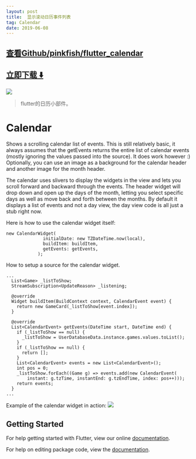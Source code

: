 ```yaml
---
layout: post
title:  显示滚动日历事件列表
tag: Calendar
date: 2019-06-08
---
```


 

## [查看Github/pinkfish/flutter_calendar](http://github.com/pinkfish/flutter_calendar)
## [立即下载 ️⬇️ ](https://codeload.github.com/pinkfish/flutter_calendar/zip/master) 


 
![](https://flutterawesome.com/content/images/2018/09/flutter_calendar.jpg)
 
>
> flutter的日历小部件。
>

 
# Calendar

Shows a scrolling calendar list of events.  This is still relatively basic, it always
assumes that the getEvents returns the entire list of calendar events (mostly ignoring
the values passed into the source).  It does work however :)  Optionally, you can use an
image as a background for the calendar header and another image for the month header.


The calendar uses slivers to display the widgets in the view and lets you scroll forward
and backward through the events.  The header widget will drop down and open up the days of
the month, letting you select specific days as well as move back and forth between the months.
By default it displays a list of events and not a day view, the day view code is all just a
stub right now.

Here is how to use the calendar widget itself:

```
new CalendarWidget(
              initialDate: new TZDateTime.now(local),
              buildItem: buildItem,
              getEvents: getEvents,
            );
```

How to setup a source for the calendar widget.
```
...
  List<Game> _listToShow;
  StreamSubscription<UpdateReason> _listening;

  @override
  Widget buildItem(BuildContext context, CalendarEvent event) {
    return new GameCard(_listToShow[event.index]);
  }

  @override
  List<CalendarEvent> getEvents(DateTime start, DateTime end) {
    if (_listToShow == null) {
      _listToShow = UserDatabaseData.instance.games.values.toList();
    }
    if (_listToShow == null) {
      return [];
    }
    List<CalendarEvent> events = new List<CalendarEvent>();
    int pos = 0;
    _listToShow.forEach((Game g) => events.add(new CalendarEvent(
        instant: g.tzTime, instantEnd: g.tzEndTime, index: pos++)));
    return events;
  }
...
```

Example of the calendar widget in action:
<img src="https://github.com/pinkfish/flutter_calendar/blob/master/screenshots/screenrecording.gif?raw=true"/>

## Getting Started

For help getting started with Flutter, view our online [documentation](https://flutter.io/).

For help on editing package code, view the [documentation](https://flutter.io/developing-packages/).

